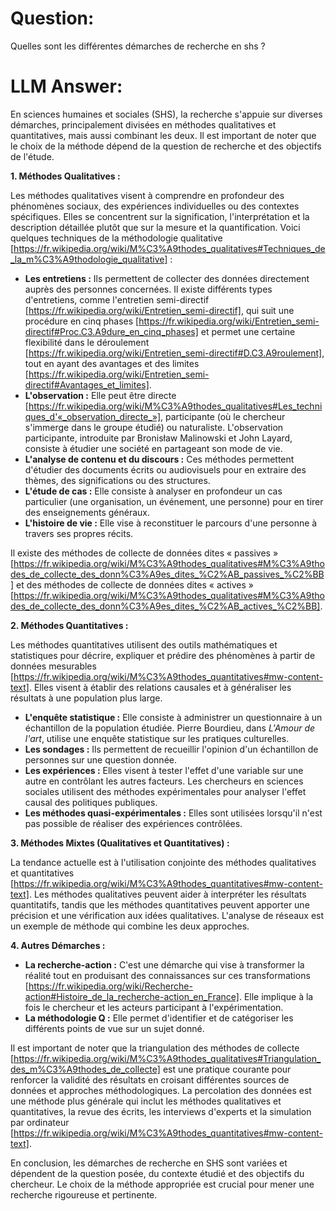 
# Question:
Quelles sont les différentes démarches de recherche en shs ?
# LLM Answer:
En sciences humaines et sociales (SHS), la recherche s'appuie sur diverses démarches, principalement divisées en méthodes qualitatives et quantitatives, mais aussi combinant les deux. Il est important de noter que le choix de la méthode dépend de la question de recherche et des objectifs de l'étude.

**1. Méthodes Qualitatives :**

Les méthodes qualitatives visent à comprendre en profondeur des phénomènes sociaux, des expériences individuelles ou des contextes spécifiques. Elles se concentrent sur la signification, l'interprétation et la description détaillée plutôt que sur la mesure et la quantification. Voici quelques techniques de la méthodologie qualitative [https://fr.wikipedia.org/wiki/M%C3%A9thodes_qualitatives#Techniques_de_la_m%C3%A9thodologie_qualitative] :

*   **Les entretiens :** Ils permettent de collecter des données directement auprès des personnes concernées. Il existe différents types d'entretiens, comme l'entretien semi-directif [https://fr.wikipedia.org/wiki/Entretien_semi-directif], qui suit une procédure en cinq phases [https://fr.wikipedia.org/wiki/Entretien_semi-directif#Proc.C3.A9dure_en_cinq_phases] et permet une certaine flexibilité dans le déroulement [https://fr.wikipedia.org/wiki/Entretien_semi-directif#D.C3.A9roulement], tout en ayant des avantages et des limites [https://fr.wikipedia.org/wiki/Entretien_semi-directif#Avantages_et_limites].
*   **L'observation :**  Elle peut être directe [https://fr.wikipedia.org/wiki/M%C3%A9thodes_qualitatives#Les_techniques_d'«_observation_directe_»], participante (où le chercheur s'immerge dans le groupe étudié) ou naturaliste. L'observation participante, introduite par Bronisław Malinowski et John Layard, consiste à étudier une société en partageant son mode de vie.
*   **L'analyse de contenu et du discours :** Ces méthodes permettent d'étudier des documents écrits ou audiovisuels pour en extraire des thèmes, des significations ou des structures.
*   **L'étude de cas :** Elle consiste à analyser en profondeur un cas particulier (une organisation, un événement, une personne) pour en tirer des enseignements généraux.
*   **L'histoire de vie :** Elle vise à reconstituer le parcours d'une personne à travers ses propres récits.

Il existe des méthodes de collecte de données dites « passives » [https://fr.wikipedia.org/wiki/M%C3%A9thodes_qualitatives#M%C3%A9thodes_de_collecte_des_donn%C3%A9es_dites_%C2%AB_passives_%C2%BB] et des méthodes de collecte de données dites « actives » [https://fr.wikipedia.org/wiki/M%C3%A9thodes_qualitatives#M%C3%A9thodes_de_collecte_des_donn%C3%A9es_dites_%C2%AB_actives_%C2%BB].

**2. Méthodes Quantitatives :**

Les méthodes quantitatives utilisent des outils mathématiques et statistiques pour décrire, expliquer et prédire des phénomènes à partir de données mesurables [https://fr.wikipedia.org/wiki/M%C3%A9thodes_quantitatives#mw-content-text]. Elles visent à établir des relations causales et à généraliser les résultats à une population plus large.

*   **L'enquête statistique :** Elle consiste à administrer un questionnaire à un échantillon de la population étudiée. Pierre Bourdieu, dans *L'Amour de l'art*, utilise une enquête statistique sur les pratiques culturelles.
*   **Les sondages :** Ils permettent de recueillir l'opinion d'un échantillon de personnes sur une question donnée.
*   **Les expériences :** Elles visent à tester l'effet d'une variable sur une autre en contrôlant les autres facteurs. Les chercheurs en sciences sociales utilisent des méthodes expérimentales pour analyser l'effet causal des politiques publiques.
*   **Les méthodes quasi-expérimentales :** Elles sont utilisées lorsqu'il n'est pas possible de réaliser des expériences contrôlées.

**3. Méthodes Mixtes (Qualitatives et Quantitatives) :**

La tendance actuelle est à l'utilisation conjointe des méthodes qualitatives et quantitatives [https://fr.wikipedia.org/wiki/M%C3%A9thodes_quantitatives#mw-content-text]. Les méthodes qualitatives peuvent aider à interpréter les résultats quantitatifs, tandis que les méthodes quantitatives peuvent apporter une précision et une vérification aux idées qualitatives. L'analyse de réseaux est un exemple de méthode qui combine les deux approches.

**4. Autres Démarches :**

*   **La recherche-action :** C'est une démarche qui vise à transformer la réalité tout en produisant des connaissances sur ces transformations [https://fr.wikipedia.org/wiki/Recherche-action#Histoire_de_la_recherche-action_en_France]. Elle implique à la fois le chercheur et les acteurs participant à l'expérimentation.
*   **La méthodologie Q :** Elle permet d'identifier et de catégoriser les différents points de vue sur un sujet donné.

Il est important de noter que la triangulation des méthodes de collecte [https://fr.wikipedia.org/wiki/M%C3%A9thodes_qualitatives#Triangulation_des_m%C3%A9thodes_de_collecte] est une pratique courante pour renforcer la validité des résultats en croisant différentes sources de données et approches méthodologiques.  La percolation des données est une méthode plus générale qui inclut les méthodes qualitatives et quantitatives, la revue des écrits, les interviews d'experts et la simulation par ordinateur [https://fr.wikipedia.org/wiki/M%C3%A9thodes_quantitatives#mw-content-text].

En conclusion, les démarches de recherche en SHS sont variées et dépendent de la question posée, du contexte étudié et des objectifs du chercheur. Le choix de la méthode appropriée est crucial pour mener une recherche rigoureuse et pertinente.
